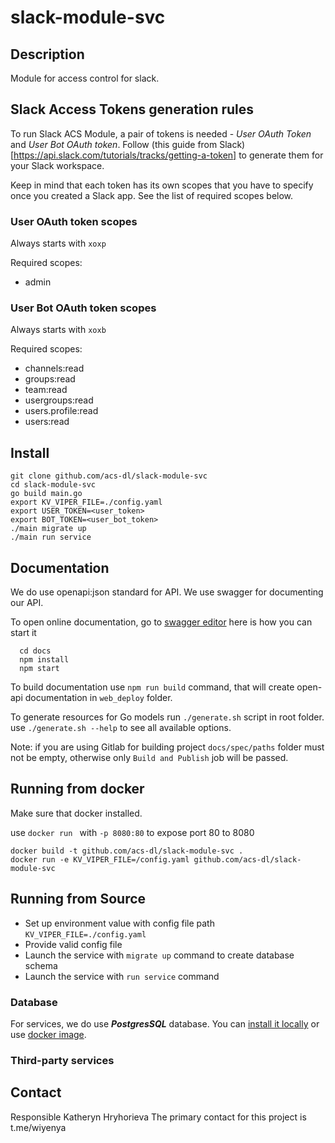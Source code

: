# slack-module-svc

## Description

Module for access control for slack.

## Slack Access Tokens generation rules

To run Slack ACS Module, a pair of tokens is needed - *User OAuth Token* and *User Bot OAuth token*. Follow (this guide from Slack)[https://api.slack.com/tutorials/tracks/getting-a-token] to generate them for your Slack workspace.

Keep in mind that each token has its own scopes that you have to specify once you created a Slack app. See the list of required scopes below.

### User OAuth token scopes

Always starts with `xoxp`

Required scopes: 
- admin

### User Bot OAuth token scopes

Always starts with `xoxb`

Required scopes: 
- channels:read
- groups:read
- team:read
- usergroups:read
- users.profile:read
- users:read

## Install

  ```
  git clone github.com/acs-dl/slack-module-svc
  cd slack-module-svc
  go build main.go
  export KV_VIPER_FILE=./config.yaml
  export USER_TOKEN=<user_token>
  export BOT_TOKEN=<user_bot_token>
  ./main migrate up
  ./main run service
  ```

## Documentation

We do use openapi:json standard for API. We use swagger for documenting our API.

To open online documentation, go to [swagger editor](http://localhost:8080/swagger-editor/) here is how you can start it
```
  cd docs
  npm install
  npm start
```
To build documentation use `npm run build` command,
that will create open-api documentation in `web_deploy` folder.

To generate resources for Go models run `./generate.sh` script in root folder.
use `./generate.sh --help` to see all available options.

Note: if you are using Gitlab for building project `docs/spec/paths` folder must not be
empty, otherwise only `Build and Publish` job will be passed.  

## Running from docker 
  
Make sure that docker installed.

use `docker run ` with `-p 8080:80` to expose port 80 to 8080

  ```
  docker build -t github.com/acs-dl/slack-module-svc .
  docker run -e KV_VIPER_FILE=/config.yaml github.com/acs-dl/slack-module-svc
  ```

## Running from Source

* Set up environment value with config file path `KV_VIPER_FILE=./config.yaml`
* Provide valid config file
* Launch the service with `migrate up` command to create database schema
* Launch the service with `run service` command


### Database
For services, we do use ***PostgresSQL*** database. 
You can [install it locally](https://www.postgresql.org/download/) or use [docker image](https://hub.docker.com/_/postgres/).


### Third-party services


## Contact

Responsible Katheryn Hryhorieva
The primary contact for this project is  t.me/wiyenya
